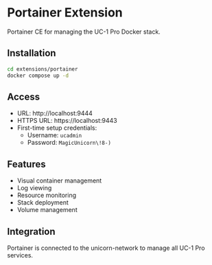 # Portainer Extension

Portainer CE for managing the UC-1 Pro Docker stack.

## Installation

```bash
cd extensions/portainer
docker compose up -d
```

## Access

- URL: http://localhost:9444
- HTTPS URL: https://localhost:9443
- First-time setup credentials:
  - Username: `ucadmin`
  - Password: `MagicUnicorn\!8-)`

## Features

- Visual container management
- Log viewing
- Resource monitoring
- Stack deployment
- Volume management

## Integration

Portainer is connected to the unicorn-network to manage all UC-1 Pro services.
